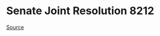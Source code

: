 # Senate Joint Resolution 8212

[Source](http://lawfilesext.leg.wa.gov/biennium/2021-22/Pdf/Bills/Senate%20Joint%20Resolutions/8212.pdf)